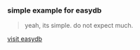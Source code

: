 ### simple example for easydb

> yeah, its simple. do not expect much.

[visit easydb](https://easydb.io/)